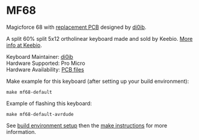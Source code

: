 MF68
====

Magicforce 68 with [replacement PCB](https://github.com/di0ib/tmk_keyboard/tree/master/keyboard/mf68) designed by [di0ib](https://github.com/di0ib).

A split 60% split 5x12 ortholinear keyboard made and sold by Keebio. [More info at Keebio](https://keeb.io).

Keyboard Maintainer: [di0ib](http://www.40percent.club)  
Hardware Supported: Pro Micro  
Hardware Availability: [PCB files](https://github.com/di0ib/tmk_keyboard/tree/master/keyboard/mf68/pcb)  

Make example for this keyboard (after setting up your build environment):

    make mf68-default

Example of flashing this keyboard:

    make mf68-default-avrdude

See [build environment setup](https://docs.qmk.fm/build_environment_setup.html) then the [make instructions](https://docs.qmk.fm/make_instructions.html) for more information.
